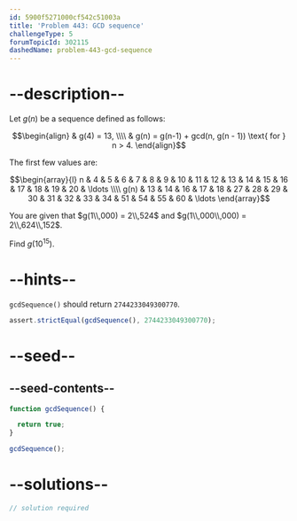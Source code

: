 ```yaml
---
id: 5900f5271000cf542c51003a
title: 'Problem 443: GCD sequence'
challengeType: 5
forumTopicId: 302115
dashedName: problem-443-gcd-sequence
---
```


# --description--

Let $g(n)$ be a sequence defined as follows:

$$\begin{align}
  & g(4) = 13, \\\\
  & g(n) = g(n-1) + gcd(n, g(n - 1)) \text{ for } n > 4.
\end{align}$$

The first few values are:

$$\begin{array}{l}
  n    & 4  & 5  & 6  & 7  & 8  & 9  & 10 & 11 & 12 & 13 & 14 & 15 & 16 & 17 & 18 & 19 & 20 & \ldots \\\\
  g(n) & 13 & 14 & 16 & 17 & 18 & 27 & 28 & 29 & 30 & 31 & 32 & 33 & 34 & 51 & 54 & 55 & 60 & \ldots
\end{array}$$

You are given that $g(1\\,000) = 2\\,524$ and $g(1\\,000\\,000) = 2\\,624\\,152$.

Find $g({10}^{15})$.

# --hints--

`gcdSequence()` should return `2744233049300770`.

```js
assert.strictEqual(gcdSequence(), 2744233049300770);
```

# --seed--

## --seed-contents--

```js
function gcdSequence() {

  return true;
}

gcdSequence();
```

# --solutions--

```js
// solution required
```
